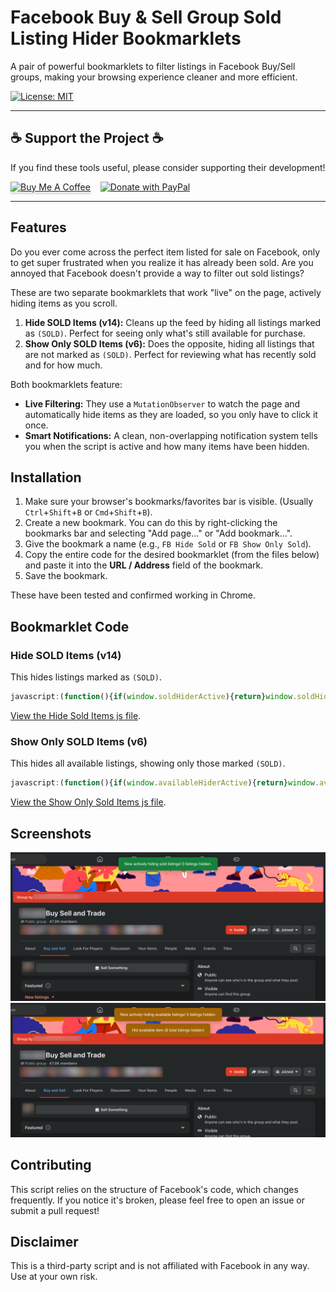 # Facebook Buy & Sell Group Sold Listing Hider Bookmarklets

A pair of powerful bookmarklets to filter listings in Facebook Buy/Sell groups, making your browsing experience cleaner and more efficient.

[![License: MIT](https://img.shields.io/badge/License-MIT-yellow.svg)](https://opensource.org/licenses/MIT)

---

## ☕️ Support the Project ☕️

If you find these tools useful, please consider supporting their development!

<a href="https://coff.ee/wild_wanderer" target="_blank"><img src="https://www.buymeacoffee.com/assets/img/custom_images/orange_img.png" alt="Buy Me A Coffee" style="height: 41px !important;width: 174px !important;box-shadow: 0px 3px 2px 0px rgba(190, 190, 190, 0.5) !important;-webkit-box-shadow: 0px 3px 2px 0px rgba(190, 190, 190, 0.5) !important;" ></a>
&nbsp;&nbsp;
<a href="https://paypal.me/JustinJWild" target="_blank"><img src="https://img.shields.io/badge/PayPal-Donate-blue?style=flat&logo=paypal" alt="Donate with PayPal"></a>

---

## Features

Do you ever come across the perfect item listed for sale on Facebook, only to get super frustrated when you realize it has already been sold. Are you annoyed that Facebook doesn't provide a way to filter out sold listings? 

These are two separate bookmarklets that work "live" on the page, actively hiding items as you scroll.

1.  **Hide SOLD Items (v14):** Cleans up the feed by hiding all listings marked as `(SOLD)`. Perfect for seeing only what's still available for purchase.
2.  **Show Only SOLD Items (v6):** Does the opposite, hiding all listings that are not marked as `(SOLD)`. Perfect for reviewing what has recently sold and for how much.

Both bookmarklets feature:
* **Live Filtering:** They use a `MutationObserver` to watch the page and automatically hide items as they are loaded, so you only have to click it once.
* **Smart Notifications:** A clean, non-overlapping notification system tells you when the script is active and how many items have been hidden.

## Installation

1.  Make sure your browser's bookmarks/favorites bar is visible. (Usually `Ctrl`+`Shift`+`B` or `Cmd`+`Shift`+`B`).
2.  Create a new bookmark. You can do this by right-clicking the bookmarks bar and selecting "Add page..." or "Add bookmark...".
3.  Give the bookmark a name (e.g., `FB Hide Sold` or `FB Show Only Sold`).
4.  Copy the entire code for the desired bookmarklet (from the files below) and paste it into the **URL / Address** field of the bookmark.
5.  Save the bookmark.

These have been tested and confirmed working in Chrome. 

## Bookmarklet Code

### Hide SOLD Items (v14)

This hides listings marked as `(SOLD)`.

```javascript
javascript:(function(){if(window.soldHiderActive){return}window.soldHiderActive=!0;let e=0;const t=new Set;let i=null,o=null,n=null;function s(s,l){if("activation"===l){if(i)return;i=document.createElement("div"),i.style.cssText="position:fixed; top: 20px; left:50%;transform:translateX(-50%);padding:16px 24px;background-color:#15803d;color:white;border-radius:8px;box-shadow:0 4px 15px rgba(0,0,0,0.2);z-index:999999;font-family:sans-serif;font-size:16px;transition:all 0.5s ease;",i.textContent=s,document.body.appendChild(i),setTimeout(()=>{document.body.contains(i)&&document.body.removeChild(i),i=null,r()},3500)}else if("counter"===l){if(!o)o=document.createElement("div"),o.style.cssText="position:fixed; left:50%;transform:translateX(-50%);padding:16px 24px;background-color:#15803d;color:white;border-radius:8px;box-shadow:0 4px 15px rgba(0,0,0,0.2);z-index:999998;font-family:sans-serif;font-size:16px;transition:all 0.5s ease;",document.body.appendChild(o),r();o.textContent=s,o.style.opacity="1",clearTimeout(n),n=setTimeout(()=>{o&&(o.style.opacity="0")},4e3)}}function r(){if(!o)return;let e=i?i.offsetHeight+30:20;o.style.top=`${e}px`}function l(e){let i=0;const o=e.matches('div[role="feed"] > div')?[e]:Array.from(e.querySelectorAll('div[role="feed"] > div'));return o.forEach(e=>{if(!t.has(e)){const o=e.textContent;o&&o.includes("(SOLD)")&&(e.style.display="none",i++),t.add(e)}}),i}const c=new MutationObserver(t=>{let i=0;t.forEach(t=>{t.addedNodes.forEach(t=>{1===t.nodeType&&(i+=l(t))})}),i>0&&(e+=i,s(`Hid sold item (${e} total listings hidden)`,"counter"))});(function(){e+=l(document.body)})(),s(`Now actively hiding sold listings! ${e} listings hidden. (v14)`,"activation"),c.observe(document.body,{childList:!0,subtree:!0})})();
```
<a href="bookmarklets/hide-sold.js" target="_blank">View the Hide Sold Items js file</a>. 

### Show Only SOLD Items (v6)

This hides all available listings, showing only those marked `(SOLD)`.

```javascript
javascript:(function(){if(window.availableHiderActive){return}window.availableHiderActive=!0;let e=0;const t=new Set;let i=null,o=null,n=null;function s(s,l){if("activation"===l){if(i)return;i=document.createElement("div"),i.style.cssText="position:fixed; top: 20px; left:50%;transform:translateX(-50%);padding:16px 24px;background-color:#a16207;color:white;border-radius:8px;box-shadow:0 4px 15px rgba(0,0,0,0.2);z-index:999999;font-family:sans-serif;font-size:16px;transition:all 0.5s ease;",i.textContent=s,document.body.appendChild(i),setTimeout(()=>{document.body.contains(i)&&document.body.removeChild(i),i=null,r()},3500)}else if("counter"===l){if(!o)o=document.createElement("div"),o.style.cssText="position:fixed; left:50%;transform:translateX(-50%);padding:16px 24px;background-color:#a16207;color:white;border-radius:8px;box-shadow:0 4px 15px rgba(0,0,0,0.2);z-index:999998;font-family:sans-serif;font-size:16px;transition:all 0.5s ease;",document.body.appendChild(o),r();o.textContent=s,o.style.opacity="1",clearTimeout(n),n=setTimeout(()=>{o&&(o.style.opacity="0")},4e3)}}function r(){if(!o)return;let e=i?i.offsetHeight+30:20;o.style.top=`${e}px`}function l(e){let i=0;const o=e.matches('div[role="feed"] > div')?[e]:Array.from(e.querySelectorAll('div[role="feed"] > div'));return o.forEach(e=>{if(!t.has(e)){const o=e.textContent;o&&!o.includes("(SOLD)")&&(e.style.display="none",i++),t.add(e)}}),i}const c=new MutationObserver(t=>{let i=0;t.forEach(t=>{t.addedNodes.forEach(t=>{1===t.nodeType&&(i+=l(t))})}),i>0&&(e+=i,s(`Hid available item (${e} total listings hidden)`,"counter"))});(function(){e+=l(document.body)})(),s(`Now actively hiding available listings! ${e} listings hidden. (v6)`,"activation"),c.observe(document.body,{childList:!0,subtree:!0})})();
```
<a href="bookmarklets/show-only-sold.js" target="_blank">View the Show Only Sold Items js file</a>. 

## Screenshots

![Screenshot of the Hide Sold bookmarklet in action](assets/images/hide-sold.png)
![Screenshot of the Show Only Sold bookmarklet in action](assets/images/show-only-sold.png)

## Contributing

This script relies on the structure of Facebook's code, which changes frequently. If you notice it's broken, please feel free to open an issue or submit a pull request!

## Disclaimer

This is a third-party script and is not affiliated with Facebook in any way. Use at your own risk.
